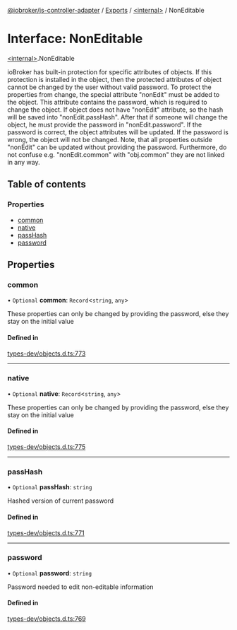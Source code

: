 [@iobroker/js-controller-adapter](../README.md) / [Exports](../modules.md) / [\<internal\>](../modules/internal_.md) / NonEditable

# Interface: NonEditable

[\<internal\>](../modules/internal_.md).NonEditable

ioBroker has built-in protection for specific attributes of objects. If this protection is installed in the object, then the protected attributes of object cannot be changed by the user without valid password.
To protect the properties from change, the special attribute "nonEdit" must be added to the object. This attribute contains the password, which is required to change the object.
If object does not have "nonEdit" attribute, so the hash will be saved into "nonEdit.passHash". After that if someone will change the object, he must provide the password in "nonEdit.password".
If the password is correct, the object attributes will be updated. If the password is wrong, the object will not be changed.
Note, that all properties outside "nonEdit" can be updated without providing the password. Furthermore, do not confuse e.g. "nonEdit.common" with "obj.common" they are not linked in any way.

## Table of contents

### Properties

- [common](internal_.NonEditable.md#common)
- [native](internal_.NonEditable.md#native)
- [passHash](internal_.NonEditable.md#passhash)
- [password](internal_.NonEditable.md#password)

## Properties

### common

• `Optional` **common**: `Record`\<`string`, `any`\>

These properties can only be changed by providing the password, else they stay on the initial value

#### Defined in

[types-dev/objects.d.ts:773](https://github.com/ioBroker/ioBroker.js-controller/blob/d68ed299/packages/types-dev/objects.d.ts#L773)

___

### native

• `Optional` **native**: `Record`\<`string`, `any`\>

These properties can only be changed by providing the password, else they stay on the initial value

#### Defined in

[types-dev/objects.d.ts:775](https://github.com/ioBroker/ioBroker.js-controller/blob/d68ed299/packages/types-dev/objects.d.ts#L775)

___

### passHash

• `Optional` **passHash**: `string`

Hashed version of current password

#### Defined in

[types-dev/objects.d.ts:771](https://github.com/ioBroker/ioBroker.js-controller/blob/d68ed299/packages/types-dev/objects.d.ts#L771)

___

### password

• `Optional` **password**: `string`

Password needed to edit non-editable information

#### Defined in

[types-dev/objects.d.ts:769](https://github.com/ioBroker/ioBroker.js-controller/blob/d68ed299/packages/types-dev/objects.d.ts#L769)
